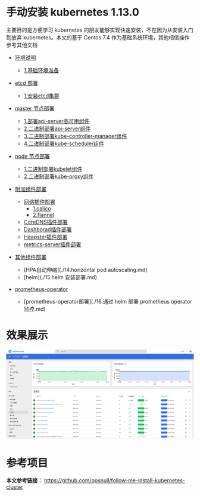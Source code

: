 # 手动安装 kubernetes 1.13.0

主要目的是方便学习 kubernetes 的朋友能够实现快速安装，不在因为从安装入门到放弃 kubernetes。本文的基于 Centos 7.4 作为基础系统环境，其他相信操作参考其他文档

* [环境说明]()
  * [1.基础环境准备](./01.基础环境准备.md)
* [etcd 部署]()
  * [1.安装etcd集群](./02.创建etcd集群.md)
* [master 节点部署]()
  * [1.部署api-server高可用组件](./03.keepalived+haproxy负载.md)
  * [2.二进制部署api-server组件](./04.kube-apiserver.md)
  * [3.二进制部署kube-controller-manager组件](./05.kube-controller-manager.md)
  * [4.二进制部署kube-scheduler组件](./06.kube-scheduler.md)

* [node 节点部署]()
  * [1.二进制部署kubelet组件](./07.kubelet-node部署.md)
  * [2.二进制部署kube-proxy组件](./08.kube-proxy部署.md)
  
* [附加组件部署]( )
  * [网络插件部署]( )
     * [1.calico](./09-1.calico网络设置.md)
     * [2.flannel](./09-2.flannel网络设置.md)
  * [CoreDNS插件部署](./10.coredns.md)
  * [Dashborad插件部署](./11.dashboard.md)
  * [Heapster插件部署](./12.heapster.md)
  * [metrics-server插件部署](./13.metrics-server.md)
  
* [其他组件部署]( )
  * [HPA自动伸缩](./14.horizontal pod autoscaling.md)
  * [helm](./15.helm 安装部署.md)

* [prometheus-operator]( )
  * [prometheus-operator部署](./16.通过 helm 部署 prometheus operator 监控.md)

# 效果展示
![ssl-success](images/dashboard.png)

# 参考项目
**本文参考链接：**
https://github.com/opsnull/follow-me-install-kubernetes-cluster 
